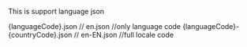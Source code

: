 This is support language json

{languageCode}.json                  // en.json    //only language code
{languageCode}-{countryCode}.json    // en-EN.json //full locale code